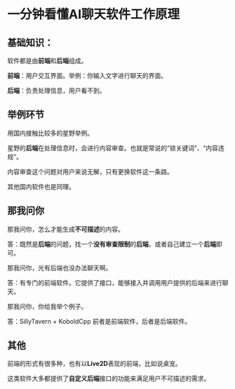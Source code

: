 # 一分钟看懂AI聊天软件工作原理
## 基础知识：
软件都是由**前端**和**后端**组成。

**前端**：用户交互界面。举例：你输入文字进行聊天的界面。

**后端**：负责处理信息，用户看不到。

## 举例环节
用国内接触比较多的星野举例。

星野的**后端**在处理信息时，会进行内容审查。也就是常说的“锁关键词”、“内容违规”。

内容审查这个问题对用户来说无解，只有更换软件这一条路。

其他国内软件也是同理。

## 那我问你

那我问你，怎么才能生成**不可描述**的内容。

答：既然是**后端**的问题，找一个**没有审查限制**的**后端**，或者自己建立一个**后端**即可。

那我问你，光有后端也没办法聊天啊。

答：有专门的前端软件。它提供了接口，能够接入并调用用户提供的后端来进行聊天。

那我问你，你给我举个例子。

答：SillyTavern + KoboldCpp 前者是前端软件，后者是后端软件。

## 其他

前端的形式有很多种，也有以**Live2D**表现的前端，比如说桌宠。

这类软件大多都提供了**自定义后端**接口的功能来满足用户不可描述的需求。
